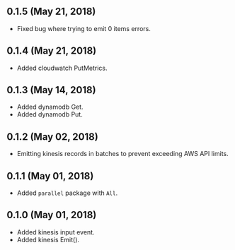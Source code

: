 ## 0.1.5 (May 21, 2018)

  * Fixed bug where trying to emit 0 items errors.

## 0.1.4 (May 21, 2018)

  * Added cloudwatch PutMetrics.

## 0.1.3 (May 14, 2018)

  * Added dynamodb Get.
  * Added dynamodb Put.

## 0.1.2 (May 02, 2018)

  * Emitting kinesis records in batches to prevent exceeding AWS API limits.

## 0.1.1 (May 01, 2018)

  * Added `parallel` package with `All`.

## 0.1.0 (May 01, 2018)

  * Added kinesis input event.
  * Added kinesis Emit().
